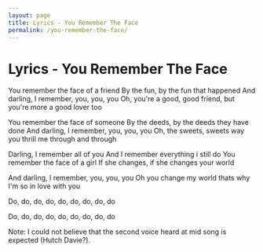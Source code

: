 ```yaml
---
layout: page
title: Lyrics - You Remember The Face
permalink: /you-remember-the-face/
---
```


# Lyrics - You Remember The Face

You remember the face of a friend
By the fun, by the fun that happened
And darling, I remember, you, you, you
Oh, you're a good, good friend, but you're more a good lover too

You remember the face of someone
By the deeds, by the deeds they have done
And darling, I remember, you, you, you
Oh, the sweets, sweets way you thrill me through and through

Darling, I remember all of you
And I remember everything i still do
You remember the face of a girl
If she changes, if she changes your world

And darling, I remember, you, you, you
Oh you change my world thats why I'm so in love with you

Do, do, do, do, do, do, do, do, do

Do, do, do, do, do, do, do, do, do

Note: I could not believe that the second voice heard at mid song is expected (Hutch Davie?).
